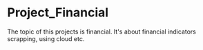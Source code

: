 # Project_Financial
The topic of this projects is financial. It's about financial indicators scrapping, using cloud etc.

